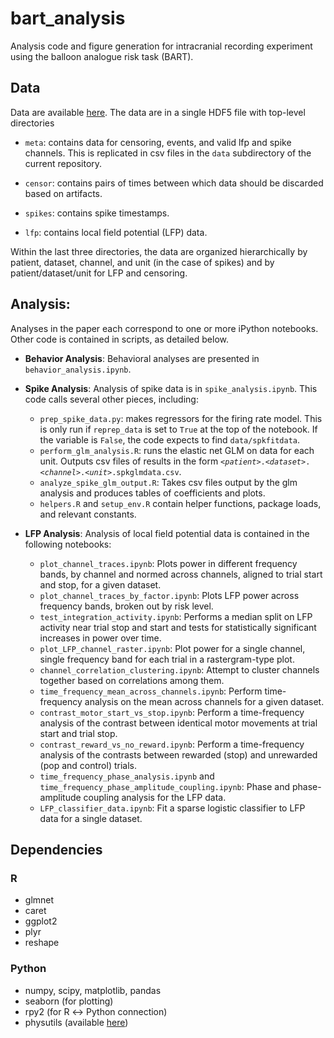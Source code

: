 # bart_analysis
Analysis code and figure generation for intracranial recording experiment using the balloon analogue risk task (BART).

## Data

Data are available [here](TBD). The data are in a single HDF5 file with top-level directories

- `meta`: contains data for censoring, events, and valid lfp and spike channels. This is replicated in csv files in the `data` subdirectory of the current repository.

- `censor`: contains pairs of times between which data should be discarded based on artifacts.

- `spikes`: contains spike timestamps.

- `lfp`: contains local field potential (LFP) data.

Within the last three directories, the data are organized hierarchically by patient, dataset, channel, and unit (in the case of spikes) and by patient/dataset/unit for LFP and censoring.

## Analysis:
Analyses in the paper each correspond to one or more iPython notebooks. Other code is contained in scripts, as detailed below.

- __Behavior Analysis__: Behavioral analyses are presented in `behavior_analysis.ipynb`. 

- __Spike Analysis__: Analysis of spike data is in `spike_analysis.ipynb`. This code calls several other pieces, including:
    - `prep_spike_data.py`: makes regressors for the firing rate model. This is only run if `reprep_data` is set to `True` at the top of the notebook. If the variable is `False`, the code expects to find `data/spkfitdata`.
    - `perform_glm_analysis.R`: runs the elastic net GLM on data for each unit. Outputs csv files of results in the form <code>&lt;<var>patient</var>&gt;.&lt;<var>dataset</var>&gt;.&lt;<var>channel</var>&gt;.&lt;<var>unit</var>&gt;.spkglmdata.csv</code>.
    - `analyze_spike_glm_output.R`: Takes csv files output by the glm analysis and produces tables of coefficients and plots.
    - `helpers.R` and `setup_env.R` contain helper functions, package loads, and relevant constants.

- __LFP Analysis__: Analysis of local field potential data is contained in the following notebooks:
    - `plot_channel_traces.ipynb`: Plots power in different frequency bands, by channel and normed across channels, aligned to trial start and stop, for a given dataset.
    - `plot_channel_traces_by_factor.ipynb`: Plots LFP power across frequency bands, broken out by risk level.
    - `test_integration_activity.ipynb`: Performs a median split on LFP activity near trial stop and start and tests for statistically significant increases in power over time.
    - `plot_LFP_channel_raster.ipynb`: Plot power for a single channel, single frequency band for each trial in a rastergram-type plot.
    - `channel_correlation_clustering.ipynb`: Attempt to cluster channels together based on correlations among them.
    - `time_frequency_mean_across_channels.ipynb`: Perform time-frequency analysis on the mean across channels for a given dataset. 
    - `contrast_motor_start_vs_stop.ipynb`: Perform a time-frequency analysis of the contrast between identical motor movements at trial start and trial stop.
    - `contrast_reward_vs_no_reward.ipynb`: Perform a time-frequency analysis of the contrasts between rewarded (stop) and unrewarded (pop and control) trials.
    - `time_frequency_phase_analysis.ipynb` and `time_frequency_phase_amplitude_coupling.ipynb`: Phase and phase-amplitude coupling analysis for the LFP data.
    - `LFP_classifier_data.ipynb`: Fit a sparse logistic classifier to LFP data for a single dataset.

## Dependencies

### R
- glmnet
- caret
- ggplot2
- plyr
- reshape

### Python
- numpy, scipy, matplotlib, pandas
- seaborn (for plotting)
- rpy2 (for R &harr; Python connection)
- physutils (available [here](https://github.com/jmxpearson/physutils))
